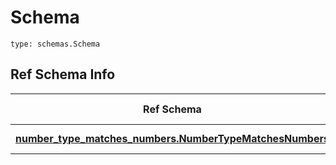 # Schema
```
type: schemas.Schema
```

## Ref Schema Info
Ref Schema | Input Type | Output Type
---------- | ---------- | -----------
[**number_type_matches_numbers.NumberTypeMatchesNumbers**](../../../../../../../../components/schema/number_type_matches_numbers.md) | float, int | float, int
